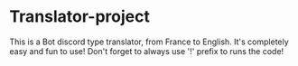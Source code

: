 # Translator-project

This is a Bot discord type translator, from France to English. It's completely easy and fun to use!
Don't forget to always use '!' prefix to runs the code!
